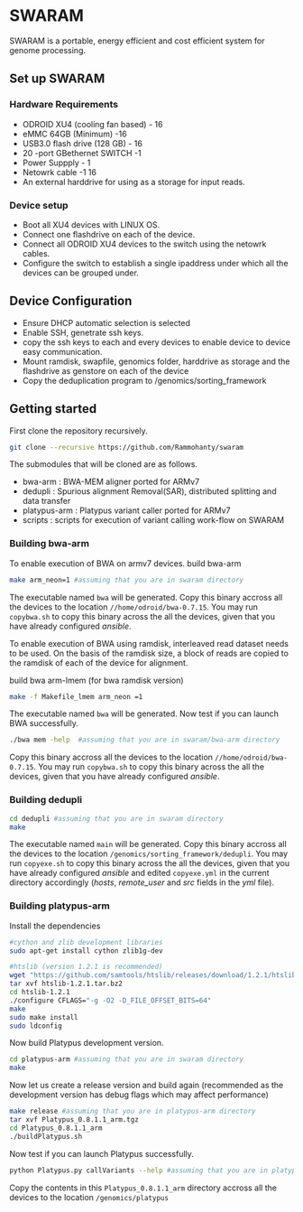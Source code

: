 # SWARAM
SWARAM is a portable, energy efficient and cost efficient system for genome processing.


## Set up SWARAM

### Hardware Requirements

- ODROID XU4 (cooling fan based) - 16
- eMMC 64GB (Minimum) -16
- USB3.0 flash drive (128 GB) - 16
- 20 -port GBethernet SWITCH -1
- Power Suppply - 1
- Netowrk cable -1 16
- An external harddrive for using as a storage for input reads.

### Device setup
- Boot all XU4 devices with LINUX OS.
- Connect one flashdrive on each of the device.
- Connect all ODROID XU4 devices to the switch using the netowrk cables.
- Configure the switch to establish a single ipaddress under which all the devices can be grouped under.

## Device Configuration
- Ensure DHCP automatic selection is selected
- Enable SSH, genetrate ssh keys.
- copy the ssh keys to each and every devices to enable device to device easy communication.
- Mount ramdisk, swapfile, genomics folder, harddrive as storage  and the flashdrive as genstore on each of the device
- Copy the deduplication program to /genomics/sorting_framework



## Getting started

First clone the repository recursively.

```sh
git clone --recursive https://github.com/Rammohanty/swaram
```

The submodules that will be cloned are as follows.
- bwa-arm : BWA-MEM aligner ported for ARMv7
- dedupli : Spurious alignment Removal(SAR), distributed splitting and data transfer
- platypus-arm : Platypus variant caller ported for ARMv7
- scripts : scripts for execution of variant calling work-flow on SWARAM

### Building bwa-arm
To enable execution of BWA on armv7 devices.
build bwa-arm

```sh
make arm_neon=1 #assuming that you are in swaram directory
```

The executable named `bwa` will be generated. Copy this binary accross all the devices to the location `//home/odroid/bwa-0.7.15`. You may run  `copybwa.sh` to copy this binary across the all the devices, given that you have already configured *ansible*.

To enable execution of BWA using ramdisk, interleaved read dataset needs to be used. On the basis of the ramdisk size, a block of reads are copied to the ramdisk of each of the device for alignment.

build bwa arm-lmem (for bwa ramdisk version)

```sh
make -f Makefile_lmem arm_neon =1
```

The executable named `bwa` will be generated. 
Now test if you can launch BWA successfully.

```sh
./bwa mem -help  #assuming that you are in swaram/bwa-arm directory
```

Copy this binary accross all the devices to the location `//home/odroid/bwa-0.7.15`. You may run  `copybwa.sh` to copy this binary across the all the devices, given that you have already configured *ansible*.


### Building dedupli

```sh
cd dedupli #assuming that you are in swaram directory
make
```

The executable named `main` will be generated. Copy this binary accross all the devices to the location `/genomics/sorting_framework/dedupli`. You may run  `copyexe.sh` to copy this binary across the all the devices, given that you have already configured *ansible* and edited `copyexe.yml` in the current directory accordingly (*hosts*, *remote_user* and *src* fields in the *yml* file).


### Building platypus-arm

Install the dependencies

```sh
#cython and zlib development libraries
sudo apt-get install cython zlib1g-dev

#htslib (version 1.2.1 is recommended)
wget "https://github.com/samtools/htslib/releases/download/1.2.1/htslib-1.2.1.tar.bz2" -O htslib-1.2.1.tar.bz2
tar xvf htslib-1.2.1.tar.bz2
cd htslib-1.2.1
./configure CFLAGS="-g -O2 -D_FILE_OFFSET_BITS=64"
make
sudo make install
sudo ldconfig
```

Now build Platypus development version.

```sh
cd platypus-arm #assuming that you are in swaram directory
make
```

Now let us create a release version and build again (recommended as the development version has debug flags which may affect performance)
```sh
make release #assuming that you are in platypus-arm directory
tar xvf Platypus_0.8.1.1_arm.tgz
cd Platypus_0.8.1.1_arm
./buildPlatypus.sh
```

Now test if you can launch Platypus successfully.

```sh
python Platypus.py callVariants --help #assuming that you are in platypus-arm directory Platypus_0.8.1.1_arm directory
```

Copy the contents in this `Platypus_0.8.1.1_arm` directory accross all the devices to the location `/genomics/platypus`



